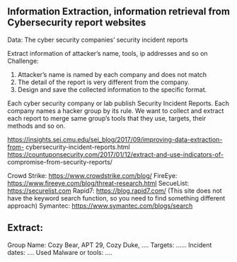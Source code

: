 ## Information Extraction, information retrieval from Cybersecurity report websites

Data: The cyber security companies’ security incident reports

Extract information of attacker’s name, tools, ip addresses and so on Challenge:
1. Attacker’s name is named by each company and does not match 
2. The detail of the report is very different from the company.
3. Design and save the collected information to the specific format.

Each cyber security company or lab publish Security Incident Reports. Each company names a hacker group by its rule.
We want to collect and extract each report to merge same group’s tools that they use, targets, their methods and so on.

https://insights.sei.cmu.edu/sei_blog/2017/09/improving-data-extraction-from- cybersecurity-incident-reports.html https://countuponsecurity.com/2017/01/12/extract-and-use-indicators-of- compromise-from-security-reports/

Crowd Strike: https://www.crowdstrike.com/blog/
FireEye: https://www.fireeye.com/blog/threat-research.html
SecueList: https://securelist.com
Rapid7: https://blog.rapid7.com/ (This site does not have the keyword search function, so you need to find something different approach)
Symantec: https://www.symantec.com/blogs/search

## Extract:
Group Name: Cozy Bear, APT 29, Cozy Duke, .... Targets: ......
Incident dates: ....
Used Malware or tools: ....
